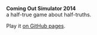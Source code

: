 **Coming Out Simulator 2014**    
a half-true game about half-truths.

Play it [on GitHub pages](http://ncase.github.io/coming-out-simulator-2014).
